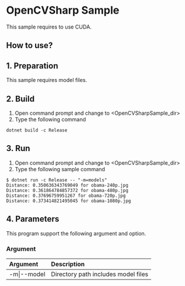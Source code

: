 ﻿# OpenCVSharp Sample

This sample requires to use CUDA.

## How to use?

## 1. Preparation

This sample requires model files.

## 2. Build

1. Open command prompt and change to &lt;OpenCVSharpSample_dir&gt;
1. Type the following command
````
dotnet build -c Release
````

## 3. Run

1. Open command prompt and change to &lt;OpenCVSharpSample_dir&gt;
1. Type the following sample command
````
$ dotnet run -c Release -- "-m=models"
Distance: 0.350636343769049 for obama-240p.jpg
Distance: 0.361864784857372 for obama-480p.jpg
Distance: 0.37696759951267 for obama-720p.jpg
Distance: 0.373414821495045 for obama-1080p.jpg
````

## 4. Parameters

This program support the following argument and option.

### Argument

|Argument|Description|
|:---|:---|
|-m\|--model|Directory path includes model files|